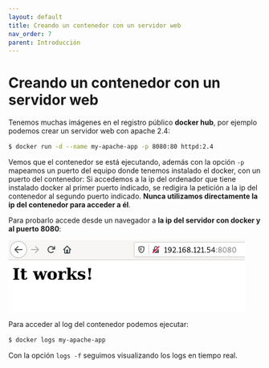 ```yaml
---
layout: default
title: Creando un contenedor con un servidor web
nav_order: 7
parent: Introducción
---
```

# Creando un contenedor con un servidor web

Tenemos muchas imágenes en el registro público **docker hub**, por ejemplo podemos crear un servidor web con apache 2.4:

```bash
$ docker run -d --name my-apache-app -p 8080:80 httpd:2.4
```

Vemos que el contenedor se está ejecutando, además con la opción `-p` mapeamos un puerto del equipo donde tenemos instalado el docker, con un puerto del contenedor: Si accedemos a la ip del ordenador que tiene instalado docker al primer puerto indicado, se redigira la petición a la ip del contenedor al segundo puerto indicado. **Nunca utilizamos directamente la ip del contenedor para acceder a él**. 

Para probarlo accede desde un navegador a **la ip del servidor con docker y al puerto 8080**:

![web](img/web.png)

Para acceder al log del contenedor podemos ejecutar:

```bash
$ docker logs my-apache-app
```

Con la opción `logs -f` seguimos visualizando los logs en tiempo real.
